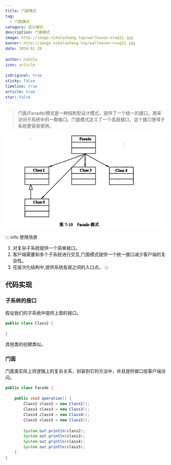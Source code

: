 ```yaml
---
title: 门面模式
tag:
  - 门面模式
category: 设计模式
description: 门面模式
image: http://image.nikolazhang.top/wallhaven-nrwq11.jpg
banner: http://image.nikolazhang.top/wallhaven-nrwq11.jpg
date: 2024-01-20

author: nikola
icon: article

isOriginal: true
sticky: false
timeline: true
article: true
star: false
---
```


> 门面(Facade)模式是一种结构型设计模式，提供了一个统一的接口，用来访问子系统中的一群接口。门面模式定义了一个高层接口，这个接口使得子系统更容易使用。

![20240120122205](https://raw.githubusercontent.com/NikolaZhang/image-blog/main/11-facade/20240120122205.png)

::: info 使用场景

1. 对复杂子系统提供一个简单接口。
2. 客户端需要和多个子系统进行交互,门面模式提供一个统一接口减少客户端的复杂性。
3. 在层次化结构中,提供系统各层之间的入口点。
:::

## 代码实现

### 子系统的接口

假设我们的子系统中提供上图的接口。

```java
public class Class2 {
    
}

```

其他类的创建类似。

### 门面

门面类实际上将逻辑上的复杂关系，封装到它的方法中，并且提供接口给客户端访问。

```java
public class Facade {
    
    public void operation() {
        Class2 class2 = new Class2();
        Class3 class3 = new Class3();
        Class4 class4 = new Class4();
        Class5 class5 = new Class5();

        System.out.println(class2);
        System.out.println(class3);
        System.out.println(class4);
        System.out.println(class5);
    }
}
```

